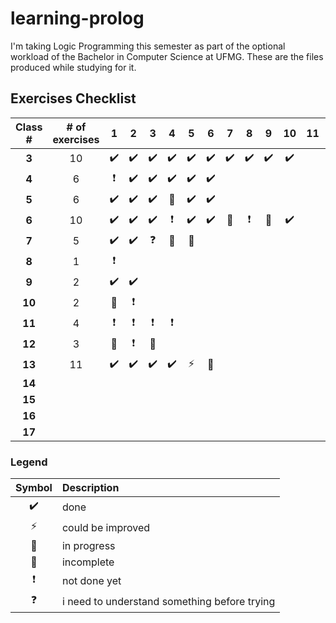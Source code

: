 # learning-prolog

I'm taking Logic Programming this semester as part of the optional workload of the Bachelor in Computer Science at UFMG. These are the files produced while studying for it.
 
## Exercises Checklist

Class # | # of exercises | 1 | 2 | 3 | 4 | 5 | 6 | 7 | 8 | 9 | 10 | 11 | Progress (%)
:---: | :---: | :---: | :---: | :---: | :---: | :---: | :---: | :---: | :---: | :---: | :---: | :---: | :---:
**3** | 10 | :heavy_check_mark: | :heavy_check_mark: | :heavy_check_mark: | :heavy_check_mark: | :heavy_check_mark: | :heavy_check_mark: | :heavy_check_mark: | :heavy_check_mark: | :heavy_check_mark: | :heavy_check_mark:  | | 100
**4** | 6 | :heavy_exclamation_mark: | :heavy_check_mark: | :heavy_check_mark: | :heavy_check_mark: | :heavy_check_mark: | :heavy_check_mark: | |  | |  | | 90  
**5** | 6 | :heavy_check_mark: | :heavy_check_mark: | :heavy_check_mark: | :radio_button: | :heavy_check_mark: | :heavy_check_mark: | | | | | | 92  
**6** | 10 | :heavy_check_mark: | :heavy_check_mark: | :heavy_check_mark: | :heavy_exclamation_mark:  | :heavy_check_mark: | :heavy_check_mark: | :construction: | :heavy_exclamation_mark: | :radio_button: | :heavy_check_mark: | | 70
**7** | 5 | :heavy_check_mark: | :heavy_check_mark: | :question: | :radio_button: | :construction: | | | | | | | 60
**8** | 1 | :heavy_exclamation_mark: | | | | | | | | | | | 0  
**9** | 2 | :heavy_check_mark: | :heavy_check_mark:  | | | | | | | | | | 100
**10** | 2 | :construction: | :heavy_exclamation_mark: |  | | | | | | | | | 25
**11** | 4 | :heavy_exclamation_mark: | :heavy_exclamation_mark: |  :heavy_exclamation_mark: | :heavy_exclamation_mark: | | | | | | | | 0
**12** | 3 |  :construction: | :heavy_exclamation_mark: | :construction: | | | | | | | | | 60
**13** | 11 | :heavy_check_mark: | :heavy_check_mark: | :heavy_check_mark: | :heavy_check_mark: | :zap: | :construction: | | | | | | 50
**14** | |  | |  | | | | | | | | |
**15** | |  | |  | | | | | | | | |
**16** | |  | |  | | | | | | | | |
**17** | |  | |  | | | | | | | | |

### Legend

Symbol | Description
:---: | :---
:heavy_check_mark: | done
:zap: | could be improved
:construction: | in progress
:radio_button: | incomplete
:heavy_exclamation_mark: | not done yet
:question: | i need to understand something before trying
